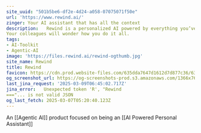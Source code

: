 ```yaml
---
site_uuid: "501b5be6-df2e-4d24-a058-07075071f50e"
url: 'https://www.rewind.ai/'
zinger: Your AI assistant that has all the context
description:   Rewind is a personalized AI powered by everything you’ve seen, said, or heard.
Your colleagues will wonder how you do it all.
tags:
- AI-Toolkit
- Agentic-AI
image: 'https://files.rewind.ai/rewind-ogthumb.jpg'
site_name: Rewind
title: Rewind
favicon: https://cdn.prod.website-files.com/635dda7647d1612d7d877c36/635dda88f95dcc46102a401e_Favicon.png
og_screenshot_url: https://og-screenshots-prod.s3.amazonaws.com/1366x768/80/false/c1e177c654aacd0bbacea62442b9804852f1d01e65c7996696162ffca5a1c365.jpeg
last_jina_request: '2025-03-09T06:45:02.717Z'
jina_error:   Unexpected token 'R', "Rewind
==="... is not valid JSON
og_last_fetch: 2025-03-07T05:20:40.123Z
---
```

An [[Agentic AI]] product focused on being an [[AI Powered Personal Assistant]]

